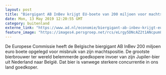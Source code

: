 ```yaml
---
layout: post
title: "Biergigant AB InBev krijgt EU-boete van 200 miljoen voor machtsmisbruik"
date: Mon, 13 May 2019 12:20:55 GMT
category: buitenland
externe_link: "https://www.ad.nl/economie/biergigant-ab-inbev-krijgt-eu-boete-van-200-miljoen-voor-machtsmisbruik~a60de05a/"
feature_image: "https://images4.persgroep.net/rcs/eLrgy5DNcAZ2t1ANcpum8b9X4Yw/diocontent/148226955/_fitwidth/400/?appId=21791a8992982cd8da851550a453bd7f&quality=0.7"
---
```


De Europese Commissie heeft de Belgische biergigant AB InBev 200 miljoen euro boete opgelegd voor misbruik van zijn machtspositie. De grootste bierbrouwer ter wereld belemmerde goedkopere invoer van zijn Jupiler-bier uit Nederland naar België. Dat bier is vanwege sterkere concurrentie in ons land goedkoper.
